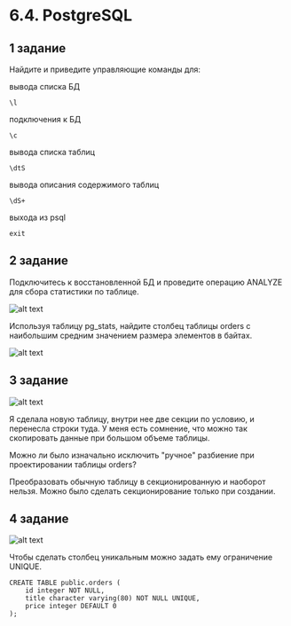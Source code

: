 # 6.4. PostgreSQL

## 1 задание

Найдите и приведите управляющие команды для:

вывода списка БД

	\l

подключения к БД

	\c

вывода списка таблиц

	\dtS

вывода описания содержимого таблиц

	\dS+

выхода из psql

	exit


## 2 задание

Подключитесь к восстановленной БД и проведите операцию ANALYZE для сбора статистики по таблице.

![alt text](https://i2.paste.pics/a1f48a1a8228b0a1e35f423e001eb3cf.png)

Используя таблицу pg_stats, найдите столбец таблицы orders с наибольшим средним значением размера элементов в байтах.

![alt text](https://i2.paste.pics/03cc76e8280fc40d12dadd2bd269c5f7.png)

## 3 задание

![alt text](https://i2.paste.pics/339a9e9653166219ee86b805e1b741ba.png)

Я сделала новую таблицу, внутри нее две секции по условию, и перенесла строки туда. У меня есть сомнение, что можно так скопировать данные при большом объеме таблицы.

Можно ли было изначально исключить "ручное" разбиение при проектировании таблицы orders?

Преобразовать обычную таблицу в секционированную и наоборот нельзя. Можно было сделать секционирование только при создании. 

## 4 задание

![alt text](https://i2.paste.pics/d6de5cf706143bf96a4763e82520351b.png)

Чтобы сделать столбец уникальным можно задать ему ограничение UNIQUE.

	CREATE TABLE public.orders (
	    id integer NOT NULL,
	    title character varying(80) NOT NULL UNIQUE,
	    price integer DEFAULT 0
	);

